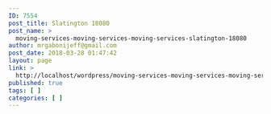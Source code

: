 ```yaml
---
ID: 7554
post_title: Slatington 18080
post_name: >
  moving-services-moving-services-moving-services-slatington-18080
author: mrgabonijeff@gmail.com
post_date: 2018-03-28 01:47:42
layout: page
link: >
  http://localhost/wordpress/moving-services-moving-services-moving-services-slatington-18080/
published: true
tags: [ ]
categories: [ ]
---
```

